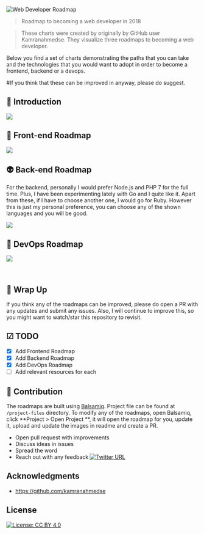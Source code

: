 ![Web Developer Roadmap](https://i.imgur.com/7vp36nh.png)

> Roadmap to becoming a web developer in 2018

>These charts were created by originally by GitHub user Kamranahmedse. They visualize three roadmaps to becoming a web developer.


Below you find a set of charts demonstrating the paths that you can take and the technologies that you would want to adopt in order to become a frontend, backend or a devops.



#If you think that these can be improved in anyway, please do suggest.


## 🚀 Introduction

![](https://i.imgur.com/jrqcuSw.png)

## 🎨 Front-end Roadmap

![](https://i.imgur.com/Ul46gon.png)

## 👽 Back-end Roadmap

For the backend, personally I would prefer Node.js and PHP 7 for the full time. Plus, I have been experimenting lately with Go and I quite like it. Apart from these, if I have to choose another one, I would go for Ruby. However this is just my personal preference, you can choose any of the shown languages and you will be good.

![](https://i.imgur.com/kYQxggw.png)

## 👷 DevOps Roadmap

![](https://i.imgur.com/kJgLTNr.png)

<br>

## 🚦 Wrap Up

If you think any of the roadmaps can be improved, please do open a PR with any updates and submit any issues. Also, I will continue to improve this, so you might want to watch/star this repository to revisit.

## ☑ TODO

- [X] Add Frontend Roadmap
- [X] Add Backend Roadmap
- [X] Add DevOps Roadmap
- [ ] Add relevant resources for each

## 👬 Contribution

The roadmaps are built using [Balsamiq](https://balsamiq.com/products/mockups/). Project file can be found at `/project-files` directory. To modify any of the roadmaps, open Balsamiq, click **Project > Open Project **, it will open the roadmap for you, update it, upload and update the images in readme and create a PR.		

- Open pull request with improvements
- Discuss ideas in issues
- Spread the word
- Reach out with any feedback [![Twitter URL](https://img.shields.io/twitter/url/https/twitter.com/devpreciousokwu.svg?style=social&label=Follow%20%40devpreciousokwu)](https://twitter.com/devpreciousokwu)

## Acknowledgments

* https://github.com/kamranahmedse

## License

[![License: CC BY 4.0](https://img.shields.io/badge/License-CC%20BY%204.0-lightgrey.svg)](https://creativecommons.org/licenses/by/4.0/)
